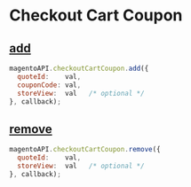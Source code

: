 # Checkout Cart Coupon

## [add](http://www.magentocommerce.com/api/soap/checkout/cartCoupon/cart_coupon.add.html)

```js
magentoAPI.checkoutCartCoupon.add({
  quoteId:    val,
  couponCode: val,
  storeView:  val   /* optional */
}, callback);
```

## [remove](http://www.magentocommerce.com/api/soap/checkout/cartCoupon/cart_coupon.remove.html)

```js
magentoAPI.checkoutCartCoupon.remove({
  quoteId:    val,
  storeView:  val   /* optional */
}, callback);
```
